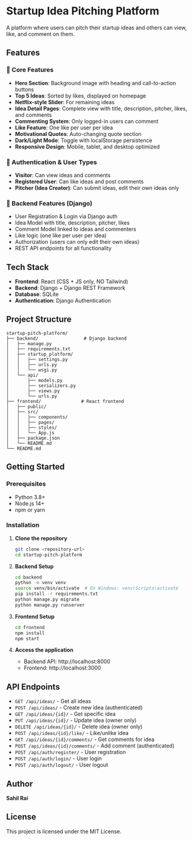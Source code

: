 # Startup Idea Pitching Platform

A platform where users can pitch their startup ideas and others can view, like, and comment on them.

## Features

### 🎯 Core Features
- **Hero Section**: Background image with heading and call-to-action buttons
- **Top 5 Ideas**: Sorted by likes, displayed on homepage
- **Netflix-style Slider**: For remaining ideas
- **Idea Detail Pages**: Complete view with title, description, pitcher, likes, and comments
- **Commenting System**: Only logged-in users can comment
- **Like Feature**: One like per user per idea
- **Motivational Quotes**: Auto-changing quote section
- **Dark/Light Mode**: Toggle with localStorage persistence
- **Responsive Design**: Mobile, tablet, and desktop optimized

### 🔐 Authentication & User Types
- **Visitor**: Can view ideas and comments
- **Registered User**: Can like ideas and post comments
- **Pitcher (Idea Creator)**: Can submit ideas, edit their own ideas only

### 🧱 Backend Features (Django)
- User Registration & Login via Django auth
- Idea Model with title, description, pitcher, likes
- Comment Model linked to ideas and commenters
- Like logic (one like per user per idea)
- Authorization (users can only edit their own ideas)
- REST API endpoints for all functionality

## Tech Stack

- **Frontend**: React (CSS + JS only, NO Tailwind)
- **Backend**: Django + Django REST Framework
- **Database**: SQLite
- **Authentication**: Django Authentication

## Project Structure

```
startup-pitch-platform/
├── backend/                 # Django backend
│   ├── manage.py
│   ├── requirements.txt
│   ├── startup_platform/
│   │   ├── settings.py
│   │   ├── urls.py
│   │   └── wsgi.py
│   └── api/
│       ├── models.py
│       ├── serializers.py
│       ├── views.py
│       └── urls.py
├── frontend/               # React frontend
│   ├── public/
│   ├── src/
│   │   ├── components/
│   │   ├── pages/
│   │   ├── styles/
│   │   └── App.js
│   ├── package.json
│   └── README.md
└── README.md
```

## Getting Started

### Prerequisites
- Python 3.8+
- Node.js 14+
- npm or yarn

### Installation

1. **Clone the repository**
   ```bash
   git clone <repository-url>
   cd startup-pitch-platform
   ```

2. **Backend Setup**
   ```bash
   cd backend
   python -m venv venv
   source venv/bin/activate  # On Windows: venv\Scripts\activate
   pip install -r requirements.txt
   python manage.py migrate
   python manage.py runserver
   ```

3. **Frontend Setup**
   ```bash
   cd frontend
   npm install
   npm start
   ```

4. **Access the application**
   - Backend API: http://localhost:8000
   - Frontend: http://localhost:3000

## API Endpoints

- `GET /api/ideas/` - Get all ideas
- `POST /api/ideas/` - Create new idea (authenticated)
- `GET /api/ideas/{id}/` - Get specific idea
- `PUT /api/ideas/{id}/` - Update idea (owner only)
- `DELETE /api/ideas/{id}/` - Delete idea (owner only)
- `POST /api/ideas/{id}/like/` - Like/unlike idea
- `GET /api/ideas/{id}/comments/` - Get comments for idea
- `POST /api/ideas/{id}/comments/` - Add comment (authenticated)
- `POST /api/auth/register/` - User registration
- `POST /api/auth/login/` - User login
- `POST /api/auth/logout/` - User logout

## Author

**Sahil Rai**

## License

This project is licensed under the MIT License. 